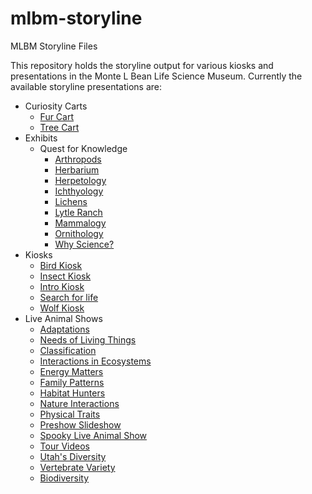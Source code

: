 # mlbm-storyline
MLBM Storyline Files

This repository holds the storyline output for various kiosks and presentations in the Monte L Bean Life Science Museum. 
Currently the available storyline presentations are:
- Curiosity Carts
    - [Fur Cart](./Curiosity%20Carts/Fur%20Cart/story.html) 
    - [Tree Cart](./Curiosity%20Carts/Tree%20Cart/story.html)
- Exhibits
    - Quest for Knowledge
        - [Arthropods](./Exhibits/Quest%20For%20Knowledge/Arthropods/story.html)
        - [Herbarium](./Exhibits/Quest%20For%20Knowledge/Herbarium/story.html)
        - [Herpetology](./Exhibits/Quest%20For%20Knowledge/Herpetology/story.html)
        - [Ichthyology](./Exhibits/Quest%20For%20Knowledge/Ichthyology/story.html)
        - [Lichens](./Exhibits/Quest%20For%20Knowledge/Lichens/story.html)
        - [Lytle Ranch](./Exhibits/Quest%20For%20Knowledge/Lytle%20Ranch/story.html)
        - [Mammalogy](./Exhibits/Quest%20For%20Knowledge/Mammalogy/story.html)
        - [Ornithology](./Exhibits/Quest%20For%20Knowledge/Ornithology/story.html)
        - [Why Science?](./Exhibits/Quest%20For%20Knowledge/Why%20Science/story.html)
- Kiosks
    - [Bird Kiosk](./Kiosks/Bird%20Kiosk/story.html)
    - [Insect Kiosk](./Kiosks/Insect%20Kiosk/story.html)
    - [Intro Kiosk](./Kiosks/Intro%20Kiosk/story.html)
    - [Search for life](./Kiosks/Search%20for%20life/story.html)
    - [Wolf Kiosk](./Kiosks/Wolf%20Kiosk/story.html)
- Live Animal Shows
    - [Adaptations](./Live%20Animal%20Shows/Adaptations/story.html)
    - [Needs of Living Things](./Live%20Animal%20Shows/Animal%20Comparisons/story.html)
    - [Classification](./Live%20Animal%20Shows/Classification/story.html)
    - [Interactions in Ecosystems](./Live%20Animal%20Shows/Ecosystems/story.html)
    - [Energy Matters](./Live%20Animal%20Shows/Energy%20Matters/story.html)
    - [Family Patterns](./Live%20Animal%20Shows/Family%20Patterns/story.html)
    - [Habitat Hunters](./Live%20Animal%20Shows/Habitat%20Hunters/story.html)
    - [Nature Interactions](./Live%20Animal%20Shows/Nature%20Interactions/story.html)
    - [Physical Traits](./Live%20Animal%20Shows/Physical%20Traits/story.html)
    - [Preshow Slideshow](./Live%20Animal%20Shows/Preshow%20Slideshow/story.html)
    - [Spooky Live Animal Show](./Live%20Animal%20Shows/Spooky%20Live%20Animal%20Show/story.html)
    - [Tour Videos](./Live%20Animal%20Shows/Tour%20Videos/story.html)
    - [Utah's Diversity](./Live%20Animal%20Shows/Utah's%20Diversity/story.html)
    - [Vertebrate Variety](./Live%20Animal%20Shows/Vertebrate%20Variety/story.html)
    - [Biodiversity](./Live%20Animal%20Shows/biodiversity/story.html)
